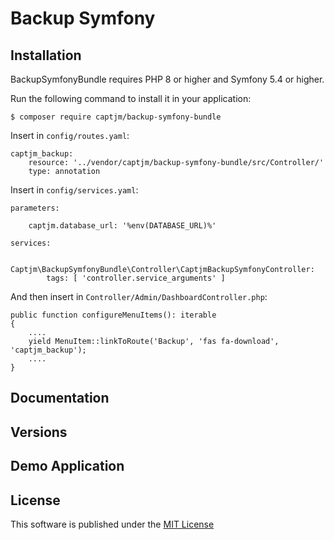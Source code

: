 Backup Symfony
==============



Installation
------------

BackupSymfonyBundle requires PHP 8 or higher and Symfony 5.4 or higher. 

Run the following command to install it in your application:

```
$ composer require captjm/backup-symfony-bundle
```

Insert in `config/routes.yaml`:

```
captjm_backup:
    resource: '../vendor/captjm/backup-symfony-bundle/src/Controller/'
    type: annotation
```

Insert in `config/services.yaml`:

```
parameters:

    captjm.database_url: '%env(DATABASE_URL)%'
    
services:

    Captjm\BackupSymfonyBundle\Controller\CaptjmBackupSymfonyController:
        tags: [ 'controller.service_arguments' ]
```

And then insert in `Controller/Admin/DashboardController.php`:

``` 
public function configureMenuItems(): iterable
{
    ....
    yield MenuItem::linkToRoute('Backup', 'fas fa-download', 'captjm_backup');
    ....
}    
```

Documentation
-------------


Versions
--------

Demo Application
----------------


License
-------

This software is published under the [MIT License](LICENSE.md)
